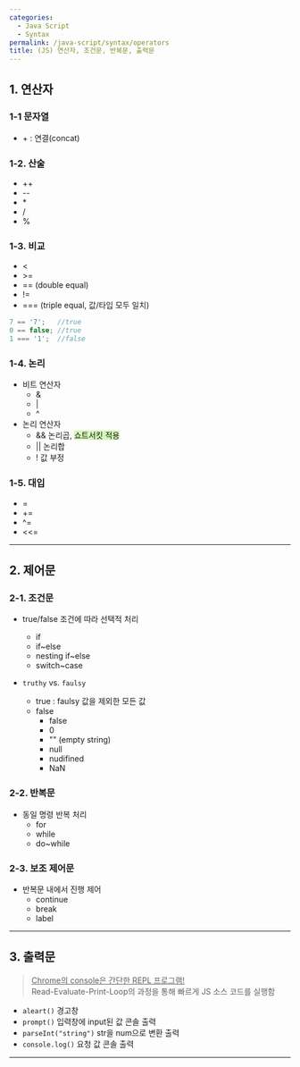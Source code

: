 ```yaml
---
categories:
  - Java Script
  - Syntax
permalink: /java-script/syntax/operators
title: (JS) 연산자, 조건문, 반복문, 출력문
---
```

## 1. 연산자

### 1-1 문자열
- \+ : 연결(concat) 
 
### 1-2. 산술   
- ++
- \-- 
- \*
- /
- %

### 1-3. 비교    
- <
- \>=
- \== (double equal)
- !=
- \==\= (triple equal, 값/타입 모두 일치) 
```js
7 == '7';   //true
0 == false; //true
1 === '1';  //false
```

### 1-4. 논리 
- 비트 연산자
	- &
	 - \|
	 - ^ 
- 논리 연산자
	- && 논리곱, <span style="background:#d3f8b6">쇼트서킷 적용</span>
	- \|\| 논리합 
	- ! 값 부정

### 1-5. 대입 
- =
- +=
- ^=
- <<\= 

---

## 2. 제어문
### 2-1. 조건문
- true/false 조건에 따라 선택적 처리
	- if  
	- if~else 
	- nesting if~else  
	- switch~case

- `truthy` vs. `faulsy`
	- true : faulsy 값을 제외한 모든 값
	- false
	    - false
	    - 0
	    - "" (empty string)
	    - null
	    - nudifined
	    - NaN

### 2-2. 반복문
- 동일 명령 반복 처리
	- for
	- while 
	- do~while

### 2-3. 보조 제어문
- 반복문 내에서 진행 제어
	- continue
	- break
	- label
 
---

## 3. 출력문
>  <u>Chrome의 console은 간단한 REPL 프로그램!</u>  
Read-Evaluate-Print-Loop의 과정을 통해 빠르게 JS 소스 코드를 실행함

- `aleart()` 경고창  
- `prompt()` 입력창에 input된 값 콘솔 출력  
- `parseInt("string")` str을 num으로 변환 출력  
- `console.log()` 요청 값 콘솔 출력


---
